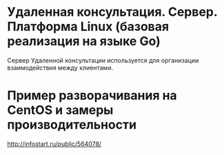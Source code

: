 # Удаленная консультация. Сервер. Платформа Linux (базовая реализация на языке Go)
Сервер Удаленной консультации используется для организации взаимодействия между клиентами.

# Пример разворачивания на CentOS и замеры производительности
http://infostart.ru/public/564078/

